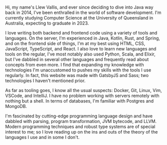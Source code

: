 Hi, my name's Llew Vallis, and ever since deciding to dive into Java way back in 2014, I've been enthralled in the world of software development.
I'm currently studying Computer Science at the University of Queensland in Australia, expecting to graduate in 2023.

I love writing both backend and frontend code using a variety of tools and languages.
On the server, I'm experienced in Java, Kotlin, Rust, and Spring, and on the frontend side of things, I'm at my best using HTML, CSS, JavaScript, TypeScript, and React.
I also love to learn new languages and tools on the regular, I've most notably also used Python, Scala, and Elixir, but I've dabbled in several other languages and frequently read about concepts from even more.
I find that expanding my knowledge with technologies I'm unaccustomed to pushes my skills with the tools I use regularly.
In fact, this website was made with GatsbyJS and Sass; two technologies I haven't mentioned prior.

As far as tooling goes, I know all the usual suspects: Docker, Git, Linux, Vim, VSCode, and IntelliJ.
I have no problem working with servers remotely with nothing but a shell.
In terms of databases, I'm familiar with Postgres and MongoDB.

I'm fascinated by cutting-edge programming language design and have dabbled with parsing, program transformation, JVM bytecode, and LLVM. Modern programming techniques and robust type systems are of special interest to me; so I love reading up on the ins and outs of the theory of the languages I use and in some I don't.
